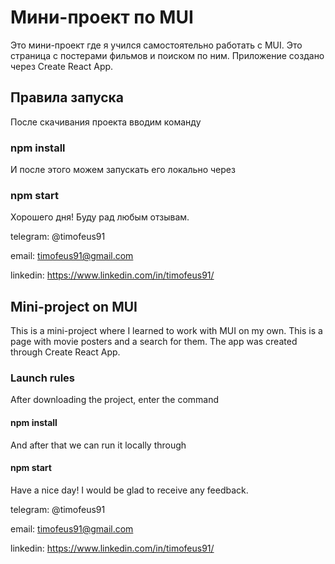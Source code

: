 # Мини-проект по MUI

Это мини-проект где я учился самостоятельно работать с MUI. Это страница с постерами фильмов и поиском по ним.
Приложение создано через Create React App.

## Правила запуска

После скачивания проекта вводим команду

### npm install

И после этого можем запускать его локально через 

### npm start


Хорошего дня! Буду рад любым отзывам.

telegram: @timofeus91

email: timofeus91@gmail.com

linkedin: https://www.linkedin.com/in/timofeus91/ 


## Mini-project on MUI

This is a mini-project where I learned to work with MUI on my own. This is a page with movie posters and a search for them.
The app was created through Create React App.

### Launch rules

After downloading the project, enter the command

#### npm install

And after that we can run it locally through

#### npm start


Have a nice day! I would be glad to receive any feedback.

telegram: @timofeus91

email: timofeus91@gmail.com

linkedin: https://www.linkedin.com/in/timofeus91/
